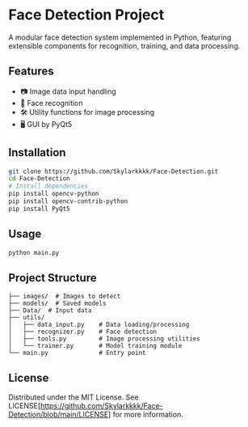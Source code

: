 # Face Detection Project

A modular face detection system implemented in Python, featuring extensible components for recognition, training, and data processing.

## Features
- 📷 Image data input handling
- 🤖 Face recognition
- 🛠️ Utility functions for image processing
- 🖥️ GUI by PyQt5

## Installation
```bash
git clone https://github.com/Skylarkkkk/Face-Detection.git
cd Face-Detection
# Install dependencies
pip install opencv-python
pip install opencv-contrib-python
pip install PyQt5
```

## Usage
```bash
python main.py
```

## Project Structure
```
├── images/  # Images to detect
├── models/  # Saved models
├── Data/  # Input data
├── utils/
│   ├── data_input.py    # Data loading/processing
│   ├── recognizer.py    # Face detection
│   ├── tools.py         # Image processing utilities
│   └── trainer.py       # Model training module
└── main.py              # Entry point
```

## License
Distributed under the MIT License. See LICENSE[https://github.com/Skylarkkkk/Face-Detection/blob/main/LICENSE] for more information.
